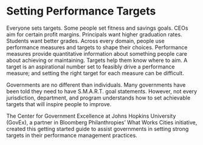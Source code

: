 # Setting Performance Targets

Everyone sets targets. Some people set fitness and savings goals. CEOs aim for certain profit margins. Principals want higher graduation rates. Students want better grades. Across every domain, people use performance measures and targets to shape their choices. Performance measures provide quantitative information about something people care about achieving or maintaining. Targets help them know where to aim. A target is an aspirational number set to feasibly drive a performance measure; and setting the right target for each measure can be difficult. 

Governments are no different than individuals. Many governments have been told they need to have S.M.A.R.T. goal statements. However, not every jurisdiction, department, and program understands how to set achievable targets that will inspire people to improve. 

The Center for Government Excellence at Johns Hopkins University (GovEx), a partner in Bloomberg Philanthropies’ What Works Cities initiative, created this getting started guide to assist governments in setting strong targets in their performance management practices. 
